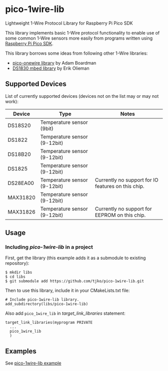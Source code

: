 # pico-1wire-lib
Lightweight 1-Wire Protocol Library for Raspberry Pi Pico SDK

This library implements basic 1-Wire protocol functionality to enable
use of some common 1-Wire sensors more easily from programs written using [Raspberry Pi Pico SDK](https://www.raspberrypi.com/documentation/pico-sdk/).

This library borrows some ideas from following other 1-Wire libraries:
- [pico-onewire library](https://github.com/adamboardman/pico-onewire) by Adam Boardman
- [DS1830 mbed library](https://developer.mbed.org/components/DS1820/) by Erik Olieman

## Supported Devices

List of currently supported devices (devices not on the list may or may not work):

Device|Type|Notes
------|----|-----
DS18S20|Temperature sensor (9bit)|
DS1822|Temperature sensor (9-12bit)|
DS18B20|Temperature sensor (9-12bit)|
DS1825|Temperature sensor (9-12bit)|
DS28EA00|Temperature sensor (9-12bit)|Currently no support for IO features on this chip.
MAX31820|Temperature sensor (9-12bit)|
MAX31826|Temperature sensor (9-12bit)|Currently no support for EEPROM on this chip.

## Usage

### Including _pico-1wire-lib_ in a project
First, get the library (this example adds it as a submodule to existing repository):

```
$ mkdir libs
$ cd libs
$ git submodule add https://github.com/tjko/pico-1wire-lib.git
```

Then to use this library, include it in your CMakeLists.txt file:
```
# Include pico-1wire-lib library.
add_subdirectory(libs/pico-1wire-lib)
```

Also add ```pico_1wire_lib``` in _target_link_libraries_ statement:
```
target_link_libraries(myprogram PRIVATE
  ...
  pico_1wire_lib
  )
```


## Examples

See [pico-1wire-lib example](example/)

